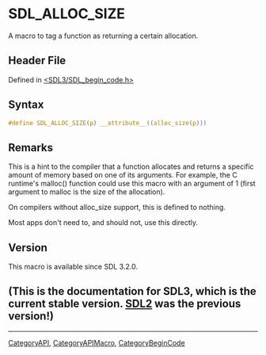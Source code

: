 # SDL_ALLOC_SIZE

A macro to tag a function as returning a certain allocation.

## Header File

Defined in [<SDL3/SDL_begin_code.h>](https://github.com/libsdl-org/SDL/blob/main/include/SDL3/SDL_begin_code.h)

## Syntax

```c
#define SDL_ALLOC_SIZE(p) __attribute__((alloc_size(p)))
```

## Remarks

This is a hint to the compiler that a function allocates and returns a
specific amount of memory based on one of its arguments. For example, the C
runtime's malloc() function could use this macro with an argument of 1
(first argument to malloc is the size of the allocation).

On compilers without alloc_size support, this is defined to nothing.

Most apps don't need to, and should not, use this directly.

## Version

This macro is available since SDL 3.2.0.

## (This is the documentation for SDL3, which is the current stable version. [SDL2](https://wiki.libsdl.org/SDL2/) was the previous version!)



----
[CategoryAPI](CategoryAPI), [CategoryAPIMacro](CategoryAPIMacro), [CategoryBeginCode](CategoryBeginCode)

